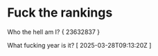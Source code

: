 # Fuck the rankings

Who the hell am I?
{ 23632837 }

What fucking year is it?
[ 2025-03-28T09:13:20Z ]
